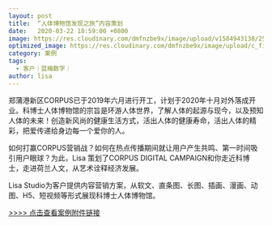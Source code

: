 ```yaml
---
layout: post
title:  “人体博物馆发现之旅”内容策划
date:   2020-03-22 18:59:00 +0800
image: https://res.cloudinary.com/dmfnzbe9x/image/upload/v1584943138/2511584941912_.pic_hd_ix6t4f.jpg
optimized_image: https://res.cloudinary.com/dmfnzbe9x/image/upload/c_fill,h_171,w_325/v1584943138/2511584941912_.pic_hd_ix6t4f.jpg
category: 案例
tags:
  - 客户｜蓝梅数字｜
author: lisa
---
```


郑蒲港新区CORPUS已于2019年六月进行开工，计划于2020年十月对外落成开业。科博士人体博物馆的宗旨是环游人体世界，了解人体的起源与现今，以及预知人体的未来！创造新风尚的健康生活方式，活出人体的健康寿命，活出人体的精彩，把爱传递给身边每一个爱你的人。

如何打赢CORPUS营销战？如何在热点传播期间就让用户产生共鸣、第一时间吸引用户眼球？为此，Lisa  策划了CORPUS DIGITAL CAMPAIGN和你走近科博士，走进荷兰人文，从艺术诠释经济发展。

Lisa Studio为客户提供内容营销方案，从软文、直条图、长图、插画、漫画、动图、H5、短视频等形式展现科博士人体博物馆。

[>>>> 点击查看案例附件链接](/assets/file/人体博物馆发现之旅-蓝梅数字.pdf)

